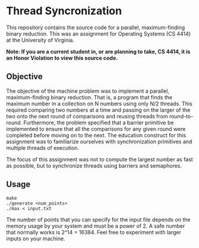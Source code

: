 Thread Syncronization
=====================
This repository contains the source code for a parallel, maximum-finding binary reduction. This was an assignment for Operating Systems (CS 4414) at the University of Virginia.

**Note: If you are a current student in, or are planning to take, CS 4414, it is an Honor Violation to view this source code.**



Objective
---------
The objective of the machine problem was to implement a parallel, maximum-finding binary reduction. That is, a program that finds the maximum number in a collection on N numbers using only N/2 threads. This required comparing two numbers at a time and passing on the larger of the two onto the next round of comparisons and reusing threads from round-to-round. Furthermore, the problem specified that a barrier primitive be implemented to ensure that all the comparisons for any given round were completed before moving on to the next. The education construct for this assignment was to familiarize ourselves with synchronization primitives and multiple threads of execution.

The focus of this assignment was not to compute the largest number as fast as possible, but to synchronize threads using barriers and semaphores.


Usage
-----
```
make
./generate <num_points>
./max < input.txt
```

The number of points that you can specify for the input file depends on the memory usage by your system and must be a power of 2. A safe number that normally works is 2^14 = 16384. Feel free to experiment with larger inputs on your machine.